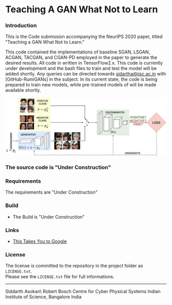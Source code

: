 Teaching A GAN What Not to Learn
====================

### Introduction

This is the Code submission accompanying the NeurIPS 2020 paper, titled "Teaching a GAN What Not to Learn."

This code contained the implementations of baseline SGAN, LSGAN, ACGAN, TACGAN, and CGAN-PD employed in the paper to generate the desired results. All code in written in TensorFlow2.x. This code is currently under development and the bash files to train and test the model will be added shortly. Any queries can be directed towards sidartha@iisc.ac.in with [GitHub-RumiGANs] in the subject. In its current state, the code is being prepared to train new models, while pre-trained models of will be made available shortly.

![RumiGANs](Images/RumiGANs.png?raw=true)


### The source code is "Under Construction" 

### Requirements

The requirements are "Under Construction" 

            
### Build
* The Build is "Under Construction"

### Links

* [This Takes You to Google](http://www.google.com)



### License
The license is committed to the repository in the project folder as `LICENSE.txt`.  
Please see the `LICENSE.txt` file for full informations.


----------------------------------

Siddarth Asokan\\
Robert Bosch Centre for Cyber Physical Systems
Indian Institute of Science, Bangalore
India

